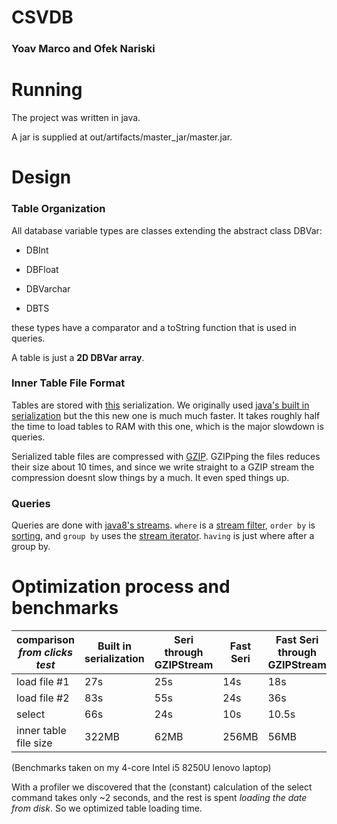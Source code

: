 CSVDB
=====
### Yoav Marco and Ofek Nariski


# Running
The project was written in java.

A jar is supplied at out/artifacts/master_jar/master.jar.


# Design

### Table Organization
All database variable types are classes extending the abstract class DBVar: 

* DBInt 

* DBFloat

* DBVarchar

* DBTS

these types have a comparator and a toString function that is used in queries.

A table is just a **2D DBVar array**.

### Inner Table File Format
Tables are stored with [this](https://github.com/RuedigerMoeller/fast-serialization) serialization.
We originally used [java's built in serialization](https://docs.oracle.com/javase/10/docs/api/java/io/ObjectOutputStream.html) 
but the this new one is much much faster. It takes roughly half the time to load tables to RAM with this one, which is the major slowdown is queries.

Serialized table files are compressed with [GZIP](https://docs.oracle.com/javase/7/docs/api/java/util/zip/GZIPOutputStream.html).
GZIPping the files reduces their size about 10 times, 
and since we write straight to a GZIP stream the compression doesnt slow things by a much. It even sped things up.

### Queries
Queries are done with [java8's streams](https://docs.oracle.com/javase/8/docs/api/java/util/stream/Stream.html). 
`where` is a [stream filter](https://docs.oracle.com/javase/8/docs/api/java/util/stream/Stream.html#filter-java.util.function.Predicate), 
`order by` is [sorting](https://docs.oracle.com/javase/8/docs/api/java/util/stream/Stream.html#sorted-java.util.Comparator), 
and `group by` uses the [stream iterator](https://docs.oracle.com/javase/8/docs/api/java/util/stream/BaseStream.html#iterator--).
`having` is just where after a group by.



# Optimization process and benchmarks

comparison _from clicks test_ | Built in serialization | Seri through GZIPStream | Fast Seri | Fast Seri through GZIPStream |
----|----|----|----|---
load file #1  | 27s | 25s | 14s | 18s
load file #2  | 83s | 55s | 24s | 36s
select        | 66s | 24s | 10s |10.5s
inner table file size     | 322MB | 62MB | 256MB | 56MB

(Benchmarks taken on my 4-core Intel i5 8250U lenovo laptop)

With a profiler we discovered that the (constant) calculation of the select command takes only ~2 seconds, 
and the rest is spent *loading the date from disk*. So we optimized table loading time.

